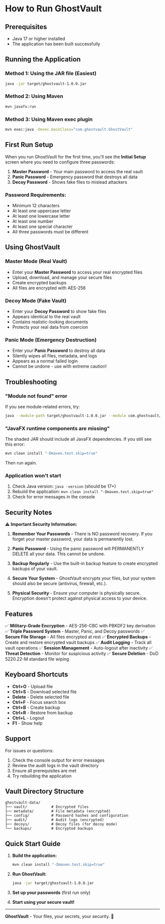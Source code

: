 # How to Run GhostVault

## Prerequisites
- Java 17 or higher installed
- The application has been built successfully

## Running the Application

### Method 1: Using the JAR file (Easiest)
```bash
java -jar target/ghostvault-1.0.0.jar
```

### Method 2: Using Maven
```bash
mvn javafx:run
```

### Method 3: Using Maven exec plugin
```bash
mvn exec:java -Dexec.mainClass="com.ghostvault.GhostVault"
```

## First Run Setup

When you run GhostVault for the first time, you'll see the **Initial Setup** screen where you need to configure three passwords:

1. **Master Password** - Your main password to access the real vault
2. **Panic Password** - Emergency password that destroys all data
3. **Decoy Password** - Shows fake files to mislead attackers

### Password Requirements:
- Minimum 12 characters
- At least one uppercase letter
- At least one lowercase letter
- At least one number
- At least one special character
- All three passwords must be different

## Using GhostVault

### Master Mode (Real Vault)
- Enter your **Master Password** to access your real encrypted files
- Upload, download, and manage your secure files
- Create encrypted backups
- All files are encrypted with AES-256

### Decoy Mode (Fake Vault)
- Enter your **Decoy Password** to show fake files
- Appears identical to the real vault
- Contains realistic-looking documents
- Protects your real data from coercion

### Panic Mode (Emergency Destruction)
- Enter your **Panic Password** to destroy all data
- Silently wipes all files, metadata, and logs
- Appears as a normal failed login
- Cannot be undone - use with extreme caution!

## Troubleshooting

### "Module not found" error
If you see module-related errors, try:
```bash
java --module-path target/ghostvault-1.0.0.jar --module com.ghostvault/com.ghostvault.GhostVault
```

### "JavaFX runtime components are missing"
The shaded JAR should include all JavaFX dependencies. If you still see this error:
```bash
mvn clean install "-Dmaven.test.skip=true"
```
Then run again.

### Application won't start
1. Check Java version: `java -version` (should be 17+)
2. Rebuild the application: `mvn clean install "-Dmaven.test.skip=true"`
3. Check for error messages in the console

## Security Notes

⚠️ **Important Security Information:**

1. **Remember Your Passwords** - There is NO password recovery. If you forget your master password, your data is permanently lost.

2. **Panic Password** - Using the panic password will PERMANENTLY DELETE all your data. This cannot be undone.

3. **Backup Regularly** - Use the built-in backup feature to create encrypted backups of your vault.

4. **Secure Your System** - GhostVault encrypts your files, but your system should also be secure (antivirus, firewall, etc.).

5. **Physical Security** - Ensure your computer is physically secure. Encryption doesn't protect against physical access to your device.

## Features

✅ **Military-Grade Encryption** - AES-256-CBC with PBKDF2 key derivation
✅ **Triple Password System** - Master, Panic, and Decoy passwords
✅ **Secure File Storage** - All files encrypted at rest
✅ **Encrypted Backups** - Create and restore encrypted vault backups
✅ **Audit Logging** - Track all vault operations
✅ **Session Management** - Auto-logout after inactivity
✅ **Threat Detection** - Monitor for suspicious activity
✅ **Secure Deletion** - DoD 5220.22-M standard file wiping

## Keyboard Shortcuts

- **Ctrl+O** - Upload file
- **Ctrl+S** - Download selected file
- **Delete** - Delete selected file
- **Ctrl+F** - Focus search box
- **Ctrl+B** - Create backup
- **Ctrl+R** - Restore from backup
- **Ctrl+L** - Logout
- **F1** - Show help

## Support

For issues or questions:
1. Check the console output for error messages
2. Review the audit logs in the vault directory
3. Ensure all prerequisites are met
4. Try rebuilding the application

## Vault Directory Structure

```
ghostvault-data/
├── vault/           # Encrypted files
├── metadata/        # File metadata (encrypted)
├── config/          # Password hashes and configuration
├── audit/           # Audit logs (encrypted)
├── decoys/          # Decoy files (for decoy mode)
└── backups/         # Encrypted backups
```

## Quick Start Guide

1. **Build the application:**
   ```bash
   mvn clean install "-Dmaven.test.skip=true"
   ```

2. **Run GhostVault:**
   ```bash
   java -jar target/ghostvault-1.0.0.jar
   ```

3. **Set up your passwords** (first run only)

4. **Start using your secure vault!**

---

**GhostVault** - Your files, your secrets, your security. 🔐
